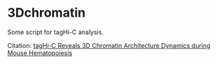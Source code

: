 # 3Dchromatin

Some script for tagHi-C analysis.

Citation: [tagHi-C Reveals 3D Chromatin Architecture Dynamics during Mouse Hematopoiesis](https://www.sciencedirect.com/science/article/pii/S2211124720311955)
